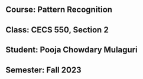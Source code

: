 ## Course: Pattern Recognition
## Class: CECS 550, Section 2
## Student:  Pooja Chowdary Mulaguri
## Semester: Fall 2023
